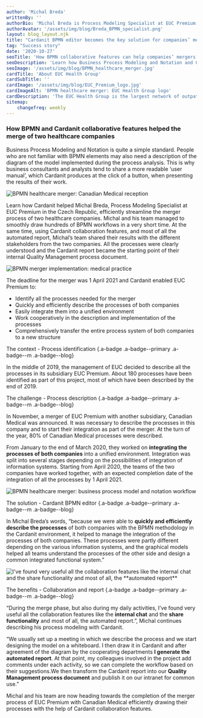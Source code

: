 ```yaml
---
author: 'Michal Breda'
writtenBy: ''
authorBio: 'Michal Breda is Process Modeling Specialist at EUC Premium, Czech Republic. Michal studied system engineering at CTU Prague and has an MHA from the Advance Healthcare Management Institute in Prague. He is an expert in the management of medical institutions. In his work, he applies extensive experience from long-term activities as CIO, Chief Operating Officer and Operational-Technical Deputy of several large medical institutions and private clinics. Since June 2019, he has been cooperating with EUC a.s. and Canadian Medical s.r.o. in the field of process analysis and modeling.'
authorAvatar: '/assets/img/blog/Breda_BPMN_specialist.png'
layout: blog_layout.njk
title: "Cardanit BPMN editor becomes the key solution for companies’ merger"
tag: "Success story"
date: '2020-10-27'
seoTitle: 'How BPMN collaborative features can help companies’ mergers [Use case]'
seoDescription: 'Learn how Business Process Modeling and Notation and Cardanit helped efficiently streamline the merger process of two healthcare companies.'
seoImage: '/assets/img/blog/BPMN_healthcare_merger.jpg'
cardTitle: 'About EUC Health Group'
cardSubTitle: ''
cardImage: '/assets/img/blog/EUC_Premium_logo.jpg'
cardImageAlt: 'BPMN healthcare merger: EUC Health Group logo'
cardDescription: 'The EUC Health Group is the largest network of outpatient clinics in the Czech Republic. They provide care to two million patients a year and operate in 29 medical facilities across the Czech Republic. Canadian Medical operates four clinics in Prague, EUC Premium has three clinics and one premium care hospital in Prague and one clinic in Brno.'
sitemap:
    changefreq: weekly
---
```


### How BPMN and Cardanit collaborative features helped the merge of two healthcare companies

Business Process Modeling and Notation is quite a simple standard. People who are not familiar with BPMN elements may also need a description of the diagram of the model implemented during the process analysis. This is why business consultants and analysts tend to share a more readable ‘user manual’, which Cardanit produces at the click of a button, when presenting the results of their work.

<Image
        src="/images/BPMN_healthcare_merger.jpg"
        alt="BPMN healthcare merger: Canadian Medical reception"
        width={500}
        height={500}
      />

Learn how Cardanit helped Michal Breda, Process Modeling Specialist at EUC Premium in the Czech Republic, efficiently streamline the merger process of two healthcare companies. Michal and his team managed to smoothly draw hundreds of BPMN workflows in a very short time. At the same time, using Cardanit collaboration features, and most of all the automated report, Michal’s team shared their results with the different stakeholders from the two companies. All the processes were clearly understood and the Cardanit report became the starting point of their internal Quality Management process document.

<Image
        src="/images/BPMN_merger_implementation.jpg"
        alt="BPMN merger implementation: medical practice"
        width={500}
        height={500}
      />

The deadline for the merger was 1 April 2021 and Cardanit enabled EUC Premium to:  

* Identify all the processes needed for the merger
* Quickly and efficiently describe the processes of both companies
* Easily integrate them into a unified environment
* Work cooperatively in the description and implementation of the processes
* Comprehensively transfer the entire process system of both companies to a new structure

The context - Process identification {.a-badge .a-badge--primary .a-badge--m .a-badge--blog}

In the middle of 2019, the management of EUC decided to describe all the processes in its subsidiary EUC Premium. About 180 processes have been identified as part of this project, most of which have been described by the end of 2019.

The challenge - Process description {.a-badge .a-badge--primary .a-badge--m .a-badge--blog}

In November, a merger of EUC Premium with another subsidiary, Canadian Medical was announced. It was necessary to describe the processes in this company and to start their integration as part of the merger. At the turn of the year, 80% of Canadian Medical processes were described. 

From January to the end of March 2020, they worked on **integrating the processes of both companies** into a unified environment. Integration was split into several stages depending on the possibilities of integration of information systems. Starting from April 2020, the teams of the two companies have worked together, with an expected completion date of the integration of all the processes by 1 April 2021.

<Image
        src="/images/BPMN_healthcare_process.jpg"
        alt="BPMN healthcare merger: business process model and notation workflow"
        width={500}
        height={500}
      />

The solution - Cardanit BPMN editor {.a-badge .a-badge--primary .a-badge--m .a-badge--blog}

In Michal Breda’s words, “because we were able to **quickly and efficiently describe the processes** of both companies with the BPMN methodology in the Cardanit environment, it helped to manage the integration of the processes of both companies. These processes were partly different depending on the various information systems, and the graphical models helped all teams understand the processes of the other side and design a common integrated functional system.”

<Image
        src="/images/BPMN_specialist_quote-mobile.jpg"
        alt="I've found very useful all the collaboration features like the internal chat and the share functionality and most of all, the **automated report**"
        width={500}
        height={500}
      />

The benefits - Collaboration and report {.a-badge .a-badge--primary .a-badge--m .a-badge--blog}

“During the merge phase, but also during my daily activities, I’ve found very useful all the collaboration features like the **internal chat** and the **share functionality** and most of all, the automated report.”, Michal continues describing his process modeling with Cardanit. 

“We usually set up a meeting in which we describe the process and we start designing the model on a whiteboard. I then draw it in Cardanit and after agreement of the diagram by the cooperating departments **I generate the automated report**. At that point, my colleagues involved in the project add comments under each activity, so we can complete the workflow based on their suggestions.We then transform the Cardanit report into our **Quality Management process document** and publish it on our intranet for common use.”

Michal and his team are now heading towards the completion of the merger process of EUC Premium with Canadian Medical efficiently drawing their processes with the help of Cardanit collaboration features.
